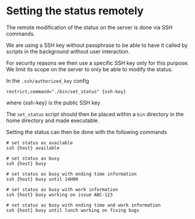 # Setting the status remotely

The remote modification of the status on the server is done via SSH commands.

We are using a SSH key without passphrase to be able to have it called by 
scripts in the background without user interaction.

For security reasons we then use a specific SSH key only for this purpose.
We limit its scope on the server to only be able to modify the status.

In the `.ssh/authorized_key` config
```
restrict,command="./bin/set_status" {ssh-key}
```
where {ssh-key} is the public SSH key

The `set_status` script should then be placed within a `bin` directory in the
home directory and made executable.

Setting the status can then be done with the following commands
```shell
# set status as available
ssh {host} available

# set status as busy
ssh {host} busy

# set status as busy with ending time information
ssh {host} busy until 14H00

# set status as busy with work information
ssh {host} busy working on issue ABC-123

# set status as busy with ending time and work information
ssh {host} busy until lunch working on fixing bugs
```
